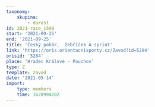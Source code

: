 ```yaml
---
taxonomy:
    skupina:
        - dorost
id: 2021-race_1598
start: '2021-09-25'
end: '2021-09-25'
title: 'Český pohár,  žebříček A sprint'
link: 'https://oris.orientacnisporty.cz/Zavod?id=5284'
orisid: '5284'
place: 'Hradec Králové - Pouchov'
type: Z
template: zavod
date: '2021-05-14'
import:
    type: members
    time: 1620994202
---
```


